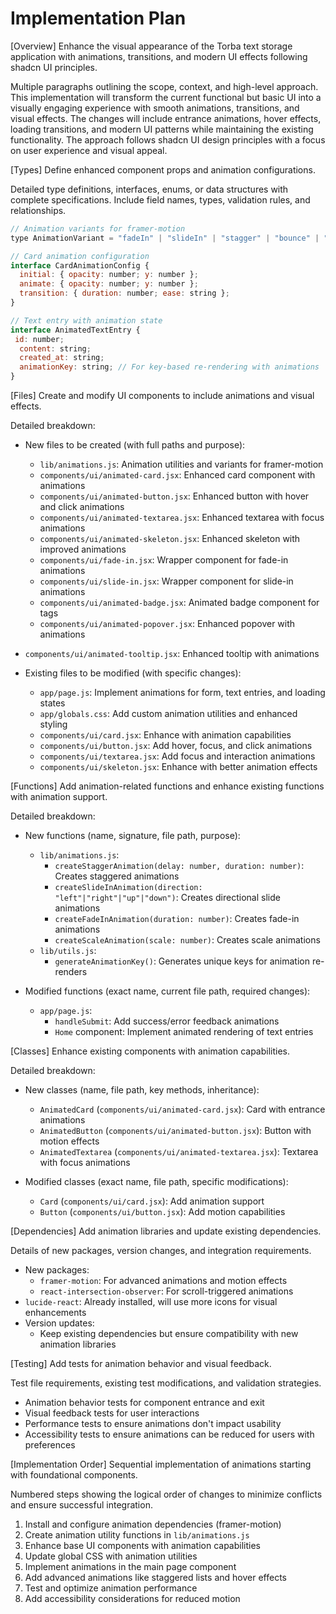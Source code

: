 # Implementation Plan

[Overview]
Enhance the visual appearance of the Torba text storage application with animations, transitions, and modern UI effects following shadcn UI principles.

Multiple paragraphs outlining the scope, context, and high-level approach. This implementation will transform the current functional but basic UI into a visually engaging experience with smooth animations, transitions, and visual effects. The changes will include entrance animations, hover effects, loading transitions, and modern UI patterns while maintaining the existing functionality. The approach follows shadcn UI design principles with a focus on user experience and visual appeal.

[Types]
Define enhanced component props and animation configurations.

Detailed type definitions, interfaces, enums, or data structures with complete specifications. Include field names, types, validation rules, and relationships.
```javascript
// Animation variants for framer-motion
type AnimationVariant = "fadeIn" | "slideIn" | "stagger" | "bounce" | "scale";

// Card animation configuration
interface CardAnimationConfig {
  initial: { opacity: number; y: number };
  animate: { opacity: number; y: number };
  transition: { duration: number; ease: string };
}

// Text entry with animation state
interface AnimatedTextEntry {
 id: number;
  content: string;
  created_at: string;
  animationKey: string; // For key-based re-rendering with animations
}
```

[Files]
Create and modify UI components to include animations and visual effects.

Detailed breakdown:
- New files to be created (with full paths and purpose):
  - `lib/animations.js`: Animation utilities and variants for framer-motion
  - `components/ui/animated-card.jsx`: Enhanced card component with animations
  - `components/ui/animated-button.jsx`: Enhanced button with hover and click animations
  - `components/ui/animated-textarea.jsx`: Enhanced textarea with focus animations
  - `components/ui/animated-skeleton.jsx`: Enhanced skeleton with improved animations
  - `components/ui/fade-in.jsx`: Wrapper component for fade-in animations
  - `components/ui/slide-in.jsx`: Wrapper component for slide-in animations
  - `components/ui/animated-badge.jsx`: Animated badge component for tags
  - `components/ui/animated-popover.jsx`: Enhanced popover with animations
 - `components/ui/animated-tooltip.jsx`: Enhanced tooltip with animations

- Existing files to be modified (with specific changes):
  - `app/page.js`: Implement animations for form, text entries, and loading states
  - `app/globals.css`: Add custom animation utilities and enhanced styling
  - `components/ui/card.jsx`: Enhance with animation capabilities
  - `components/ui/button.jsx`: Add hover, focus, and click animations
  - `components/ui/textarea.jsx`: Add focus and interaction animations
  - `components/ui/skeleton.jsx`: Enhance with better animation effects

[Functions]
Add animation-related functions and enhance existing functions with animation support.

Detailed breakdown:
- New functions (name, signature, file path, purpose):
  - `lib/animations.js`: 
    - `createStaggerAnimation(delay: number, duration: number)`: Creates staggered animations
    - `createSlideInAnimation(direction: "left"|"right"|"up"|"down")`: Creates directional slide animations
    - `createFadeInAnimation(duration: number)`: Creates fade-in animations
    - `createScaleAnimation(scale: number)`: Creates scale animations
  - `lib/utils.js`:
    - `generateAnimationKey()`: Generates unique keys for animation re-renders

- Modified functions (exact name, current file path, required changes):
  - `app/page.js`:
    - `handleSubmit`: Add success/error feedback animations
    - `Home` component: Implement animated rendering of text entries

[Classes]
Enhance existing components with animation capabilities.

Detailed breakdown:
- New classes (name, file path, key methods, inheritance):
  - `AnimatedCard` (`components/ui/animated-card.jsx`): Card with entrance animations
  - `AnimatedButton` (`components/ui/animated-button.jsx`): Button with motion effects
  - `AnimatedTextarea` (`components/ui/animated-textarea.jsx`): Textarea with focus animations

- Modified classes (exact name, file path, specific modifications):
  - `Card` (`components/ui/card.jsx`): Add animation support
  - `Button` (`components/ui/button.jsx`): Add motion capabilities

[Dependencies]
Add animation libraries and update existing dependencies.

Details of new packages, version changes, and integration requirements.
- New packages:
  - `framer-motion`: For advanced animations and motion effects
  - `react-intersection-observer`: For scroll-triggered animations
 - `lucide-react`: Already installed, will use more icons for visual enhancements
- Version updates:
  - Keep existing dependencies but ensure compatibility with new animation libraries

[Testing]
Add tests for animation behavior and visual feedback.

Test file requirements, existing test modifications, and validation strategies.
- Animation behavior tests for component entrance and exit
- Visual feedback tests for user interactions
- Performance tests to ensure animations don't impact usability
- Accessibility tests to ensure animations can be reduced for users with preferences

[Implementation Order]
Sequential implementation of animations starting with foundational components.

Numbered steps showing the logical order of changes to minimize conflicts and ensure successful integration.
1. Install and configure animation dependencies (framer-motion)
2. Create animation utility functions in `lib/animations.js`
3. Enhance base UI components with animation capabilities
4. Update global CSS with animation utilities
5. Implement animations in the main page component
6. Add advanced animations like staggered lists and hover effects
7. Test and optimize animation performance
8. Add accessibility considerations for reduced motion
